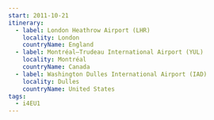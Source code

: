 ```yaml
---
start: 2011-10-21
itinerary:
  - label: London Heathrow Airport (LHR)
    locality: London
    countryName: England
  - label: Montréal–Trudeau International Airport (YUL)
    locality: Montréal
    countryName: Canada
  - label: Washington Dulles International Airport (IAD)
    locality: Dulles
    countryName: United States
tags:
  - i4EU1
---
```

